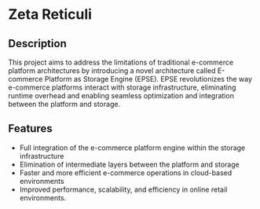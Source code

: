 # Zeta Reticuli

## Description

This project aims to address the limitations of traditional e-commerce platform architectures by introducing a novel architecture called E-commerce Platform as Storage Engine (EPSE). EPSE revolutionizes the way e-commerce platforms interact with storage infrastructure, eliminating runtime overhead and enabling seamless optimization and integration between the platform and storage.

## Features

- Full integration of the e-commerce platform engine within the storage infrastructure
- Elimination of intermediate layers between the platform and storage
- Faster and more efficient e-commerce operations in cloud-based environments
- Improved performance, scalability, and efficiency in online retail environments.


